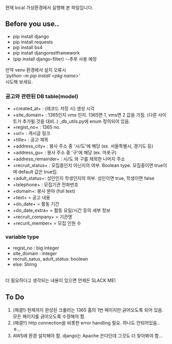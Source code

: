 현재 local 가상환경에서 실행해 본 파일입니다.<br>
## Before you use..
- pip install django
- pip install requests
- pip install bs4
- pip install djangorestframework
- (pip install django-filter) --추후 사용 예정


만약 venv 환경에서 설치 오류시 <br>
    *'python -m pip install \<pkg name>'* <br>
시도해 보세요.

### 공고와 관련된 DB table(model)
* +created_at+ : (레코드 저장 시) 생성 시각
* +site_domain+ : 1365인지 vms 인지. 1365면 1, vms면 2 값을 가짐. (다른 사이트가 추가될 것을 대비..) _db_utils.py에 enum 정의되어 있음.
* +regist_no+ : 1365 no.
* +url+ : 게시글 링크
* +title+ : 공고 제목
* +address_city+ : 봉사 주소 중 '시/도'에 해당 (ex. 서울특별시, 경기도 등)
* +address_gu+ : 봉사 주소 중 '구'에 해당 (ex. 마포구)
* +address_remainder+ : 시/도 와 구를 제외한 나머지 주소
* +recruit_status+ : 모집중인지 아닌지의 여부. Boolean type. 모집중이면 true이며 default 값은 true임.
* +adult_status+: 성인인지 학생인지의 여부. 성인이면 true, 학생이면 false
* +telephone+ : 모집기관 전화번호
* +domain+: 봉사 분야 (full text)
* +text+ = 공고 내용
* +do_date+ = 활동 기간
* +do_date_extra+ = 활동 요일/시간 등의 세부 정보
* +recruit_company+ = 기관명
* +recurit_member+ = 모집 인원 수

### variable type
 - regist_no : big integer
 - site_domain : integer
 - recruit_satus, adult_status: boolean
 - else: String

<br>더 필요하다고 생각되는 내용이 있으면 언제든 SLACK ME!.




## To Do
1. (해결!) 현재까지 완성된 크롤러는 1365 홈의 1번 페이지만 긁어오도록 되어 있음. 모든 페이지를 긁어오도록 수정해야 함.
2. (해결!!) http connection을 비롯한 error handling 필요. 하나도 안되어있음..ㅎ...
3. AWS에 환경 설치해야 함. django는 Apache 쓴다던데 그것도 더 찾아봐야 함...
